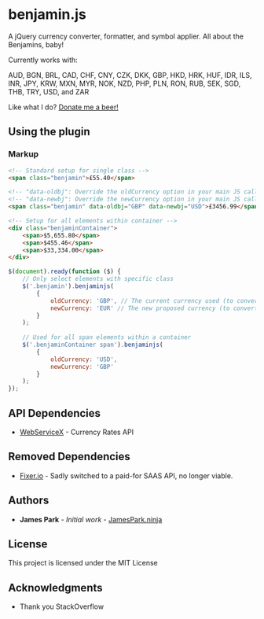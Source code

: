 # benjamin.js
A jQuery currency converter, formatter, and symbol applier. All about the Benjamins, baby!

Currently works with:

AUD, BGN, BRL, CAD, CHF, CNY, CZK, DKK, GBP, HKD, HRK, HUF, IDR, ILS, INR, JPY, KRW, MXN, MYR, NOK, NZD, PHP, PLN, RON, RUB, SEK, SGD, THB, TRY, USD, and ZAR

Like what I do? [Donate me a beer!](https://www.paypal.me/jamesparkninja/4)

## Using the plugin

### Markup

```html
<!-- Standard setup for single class -->
<span class="benjamin">£55.40</span>

<!-- "data-oldbj": Override the oldCurrency option in your main JS call -->
<!-- "data-newbj": Override the newCurrency option in your main JS call -->
<span class="benjamin" data-oldbj="GBP" data-newbj="USD">£3456.99</span>

<!-- Setup for all elements within container -->
<div class="benjaminContainer">
    <span>$5,655.80</span>
    <span>$455.46</span>
    <span>$33,334.00</span>
</div>
```


```javascript
$(document).ready(function ($) {
    // Only select elements with specific class
    $('.benjamin').benjaminjs(
        {
            oldCurrency: 'GBP', // The current currency used (to convert FROM)
            newCurrency: 'EUR' // The new proposed currency (to convert TO)
        }
    );
    
    // Used for all span elements within a container
    $('.benjaminContainer span').benjaminjs(
        {
            oldCurrency: 'USD',
            newCurrency: 'GBP'
        }
    );
});
```


## API Dependencies

* [WebServiceX](http://www.webservicex.net/) - Currency Rates API

## Removed Dependencies

* [Fixer.io](http://fixer.io/) - Sadly switched to a paid-for SAAS API, no longer viable.

## Authors

* **James Park** - *Initial work* - [JamesPark.ninja](https://github.com/JamesParkNINJA)

## License

This project is licensed under the MIT License

## Acknowledgments

* Thank you StackOverflow
